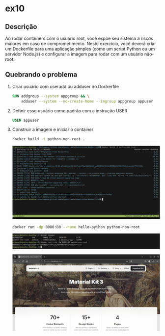 # ex10

## Descrição
Ao rodar containers com o usuário root, você expõe seu sistema a riscos
maiores em caso de comprometimento. Neste exercício, você deverá criar
um Dockerfile para uma aplicação simples (como um script Python ou
um servidor Node.js) e configurar a imagem para rodar com um usuário
não-root.

## Quebrando o problema

1. Criar usuário com useradd ou adduser no Dockerfile
    ```Dockerfile
    RUN addgroup --system appgroup && \
        adduser --system --no-create-home --ingroup appgroup appuser
    ```

2. Definir esse usuário como padrão com a instrução USER
    ```Dockerfile
    USER appuser
    ```

3. Construir a imagem e iniciar o container
    ```bash
    docker build -t python-non-root .
    ```
    ![](./screenshots/build-image.png)

    ```bash
    docker run -dp 8080:80 --name hello-python python-non-root
    ```
    ![](./screenshots/run.png)

    ![](./screenshots/localhost-8080.png)

